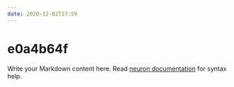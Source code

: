 ```yaml
---
date: 2020-12-02T17:59
---
```


# e0a4b64f

Write your Markdown content here. Read [neuron documentation](https://neuron.zettel.page/2011404.html) for syntax help.

